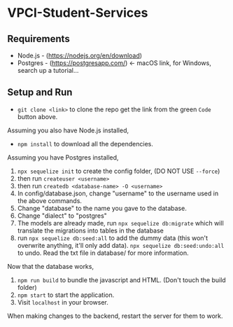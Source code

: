 # VPCI-Student-Services

## Requirements
- Node.js - (https://nodejs.org/en/download)
- Postgres - (https://postgresapp.com/) <- macOS link, for Windows, search up a tutorial...

## Setup and Run

- `git clone <link>` to clone the repo get the link from the green `Code` button above.

Assuming you also have Node.js installed,
- `npm install` to download all the dependencies.

Assuming you have Postgres installed,
1. `npx sequelize init` to create the config folder, (DO NOT USE `--force`)
1. then run `createuser <username>`
1. then run `createdb <database-name> -O <username>`
1. In config/database.json, change "username" to the username used in the above commands.
1. Change "database" to the name you gave to the database.
1. Change "dialect" to "postgres"
1. The models are already made, run `npx sequelize db:migrate` which will translate the migrations into tables in the database
1. run `npx sequelize db:seed:all` to add the dummy data (this won't overwrite anything, it'll only add data). `npx sequelize db:seed:undo:all` to undo.
Read the txt file in database/ for more information.

Now that the database works,
1. `npm run build` to bundle the javascript and HTML. (Don't touch the build folder)
1. `npm start` to start the application.
1. Visit `localhost` in your browser.

When making changes to the backend, restart the server for them to work.
